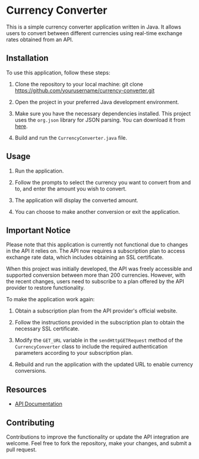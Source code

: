 # Currency Converter

This is a simple currency converter application written in Java. It allows users to convert between different currencies using real-time exchange rates obtained from an API. 

## Installation

To use this application, follow these steps:

1. Clone the repository to your local machine:
   git clone https://github.com/yourusername/currency-converter.git

2. Open the project in your preferred Java development environment.

3. Make sure you have the necessary dependencies installed. This project uses the `org.json` library for JSON parsing. You can download it from [here](https://github.com/stleary/JSON-java).

4. Build and run the `CurrencyConverter.java` file.

## Usage

1. Run the application.

2. Follow the prompts to select the currency you want to convert from and to, and enter the amount you wish to convert.

3. The application will display the converted amount.

4. You can choose to make another conversion or exit the application.

## Important Notice

Please note that this application is currently not functional due to changes in the API it relies on. The API now requires a subscription plan to access exchange rate data, which includes obtaining an SSL certificate. 

When this project was initially developed, the API was freely accessible and supported conversion between more than 200 currencies. However, with the recent changes, users need to subscribe to a plan offered by the API provider to restore functionality.

To make the application work again:

1. Obtain a subscription plan from the API provider's official website.

2. Follow the instructions provided in the subscription plan to obtain the necessary SSL certificate.

3. Modify the `GET_URL` variable in the `sendHttpGETRequest` method of the `CurrencyConverter` class to include the required authentication parameters according to your subscription plan.

4. Rebuild and run the application with the updated URL to enable currency conversions.

## Resources

- [API Documentation](https://exchangeratesapi.io/)

## Contributing

Contributions to improve the functionality or update the API integration are welcome. Feel free to fork the repository, make your changes, and submit a pull request.
